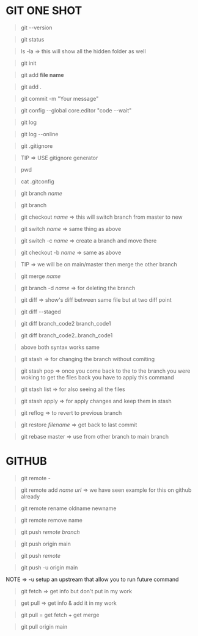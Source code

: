 # GIT ONE SHOT

> git --version

> git status

> ls -la => this will show all the hidden folder as well

> git init

> git add __file name__ 

> git add .

> git commit -m "Your message"

> git config --global core.editor "code --wait"

> git log

> git log --online

> git .gitignore

> TIP => USE gitignore generator

> pwd

> cat .gitconfig

> git branch _name_

> git branch

> git checkout _name_ => this will switch branch from master to new

> git switch _name_ => same thing as above

> git switch -c _name_ => create a branch and move there

> git checkout -b _name_ => same as above

> TIP => we will be on main/master then merge the other branch

> git merge _name_ 

> git branch -d _name_ => for deleting the branch

> git diff => show's diff between same file but at two diff point

> git diff --staged

> git diff branch_code2 branch_code1

> git diff branch_code2..branch_code1 

> above both syntax works same

> git stash => for changing the branch without comiting

> git stash pop => once you come back to the to the branch you were woking to get the files back you have to apply this command

> git stash list => for also seeing all the files

> git stash apply => for apply changes and keep them in stash

> git reflog => to revert to previous branch

> git restore _filename_ => get back to last commit

> git rebase master => use from other branch to main branch


# GITHUB 

> git remote -

> git remote add _name_ _url_ => we have seen example for this on github already

> git remote rename oldname newname

> git remote remove name

> git push _remote_ _branch_

> git push origin main

> git push _remote_

> git push -u origin main
 
NOTE => -u setup an upstream that allow you to run future command

> git fetch => get info but don't put in my work

> get pull => get info & add it in my work

> git pull = get fetch + get merge

> git pull origin main


